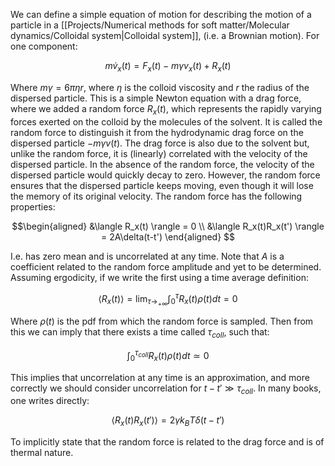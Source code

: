 We can define a simple equation of motion for describing the motion of a particle in a [[Projects/Numerical methods for soft matter/Molecular dynamics/Colloidal system|Colloidal system]], (i.e. a Brownian motion). For one component:

$$ m\dot{v}_x(t) = F_x(t) - m\gamma v_x(t) + R_x(t) $$

Where $m\gamma = 6 \pi \eta r$, where $\eta$ is the colloid viscosity and $r$ the radius of the dispersed particle.
This is a simple Newton equation with a drag force, where we added a random force $R_x(t)$, which represents the rapidly varying forces exerted on the colloid by the molecules of the solvent. It is called the random force to
distinguish it from the hydrodynamic drag force on the dispersed particle $- m\gamma v(t)$. The drag force is also due to the solvent but, unlike the random force, it is (linearly) correlated with the velocity of the dispersed particle. In the absence of the random force, the velocity of the dispersed particle would quickly decay to zero. However, the random force ensures that the dispersed particle keeps moving, even though it will lose the memory of its original velocity.
The random force has the following properties:

$$\begin{aligned}
&\langle R_x(t) \rangle = 0 \\
&\langle R_x(t)R_x(t') \rangle = 2A\delta(t-t')
\end{aligned}
$$


I.e. has zero mean and is uncorrelated at any time.
Note that $A$ is a coefficient related to the random force amplitude and yet to be determined.
Assuming ergodicity, if we write the first using a time average definition:

$$ \langle R_x(t) \rangle = \lim_{\tau\to_{+\infty}}\int_0^\tau R_x(t)\rho(t)dt =0$$

Where $\rho(t)$ is the pdf from which the random force is sampled. Then from this we can imply that there exists a time called $\tau_{coll}$, such that:

$$\int_0^{\tau_{coll}} R_x(t)\rho(t)dt \simeq 0$$

This implies that uncorrelation at any time is an approximation, and more correctly we should consider uncorrelation for $t-t' \gg \tau_{coll}$.
In many books, one writes directly:

$$ \langle R_x(t)R_x(t') \rangle = 2\gamma k_BT\delta(t-t') $$

To implicitly state that the random force is related to the drag force and is of thermal nature.